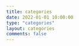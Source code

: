 ```yaml
---
title: categories
date: 2022-01-01 10:00:00
type: "categories"
layout: categories
comments: false
---
```

